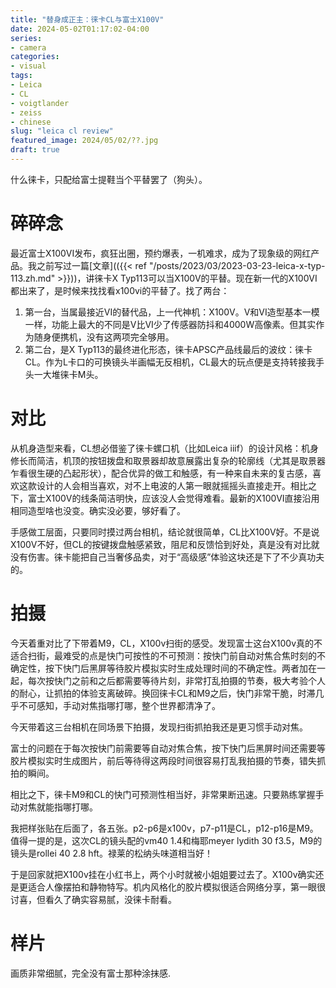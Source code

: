 ```yaml
---
title: "替身成正主：徕卡CL与富士X100V"
date: 2024-05-02T01:17:02-04:00
series:
- camera
categories:
- visual
tags:
- Leica
- CL
- voigtlander
- zeiss
- chinese
slug: "leica cl review"
featured_image: 2024/05/02/??.jpg
draft: true
---
```


什么徕卡，只配给富士提鞋当个平替罢了（狗头）。
<!--more-->

# 碎碎念

最近富士X100VI发布，疯狂出圈，预约爆表，一机难求，成为了现象级的网红产品。我之前写过一篇[文章](({{< ref "/posts/2023/03/2023-03-23-leica-x-typ-113.zh.md" >}}))，讲徕卡X Typ113可以当X100V的平替。现在新一代的X100VI都出来了，是时候来找找看x100vi的平替了。找了两台：

1. 第一台，当属最接近VI的替代品，上一代神机：X100V。V和VI造型基本一模一样，功能上最大的不同是V比VI少了传感器防抖和4000W高像素。但其实作为随身便携机，没有这两项完全够用。
2. 第二台，是X Typ113的最终进化形态，徕卡APSC产品线最后的波纹：徕卡CL。作为L卡口的可换镜头半画幅无反相机，CL最大的玩点便是支持转接我手头一大堆徕卡M头。

# 对比

从机身造型来看，CL想必借鉴了徕卡螺口机（比如Leica iiif）的设计风格：机身修长而简洁，机顶的按钮拨盘和取景器却故意展露出复杂的轮廓线（尤其是取景器乍看很生硬的凸起形状），配合优异的做工和触感，有一种来自未来的复古感，喜欢这款设计的人会相当喜欢，对不上电波的人第一眼就摇摇头直接走开。相比之下，富士X100V的线条简洁明快，应该没人会觉得难看。最新的X100VI直接沿用相同造型啥也没变。确实没必要，够好看了。

手感做工层面，只要同时摸过两台相机，结论就很简单，CL比X100V好。不是说X100V不好，但CL的按键拨盘触感紧致，阻尼和反馈恰到好处，真是没有对比就没有伤害。徕卡能把自己当奢侈品卖，对于“高级感”体验这块还是下了不少真功夫的。

# 拍摄

今天着重对比了下带着M9，CL，X100v扫街的感受。发现富士这台X100v真的不适合扫街，最难受的点是快门可按性的不可预测：按快门前自动对焦合焦时刻的不确定性，按下快门后黑屏等待胶片模拟实时生成处理时间的不确定性。两者加在一起，每次按快门之前和之后都需要等待片刻，非常打乱拍摄的节奏，极大考验个人的耐心，让抓拍的体验支离破碎。换回徕卡CL和M9之后，快门非常干脆，时滞几乎不可感知，手动对焦指哪打哪，整个世界都清净了。

今天带着这三台相机在同场景下拍摄，发现扫街抓拍我还是更习惯手动对焦。

富士的问题在于每次按快门前需要等自动对焦合焦，按下快门后黑屏时间还需要等胶片模拟实时生成图片，前后等待得这两段时间很容易打乱我拍摄的节奏，错失抓拍的瞬间。

相比之下，徕卡M9和CL的快门可预测性相当好，非常果断迅速。只要熟练掌握手动对焦就能指哪打哪。

我把样张贴在后面了，各五张。p2-p6是x100v，p7-p11是CL，p12-p16是M9。值得一提的是，这次CL的镜头配的vm40 1.4和梅耶meyer lydith 30 f3.5，M9的镜头是rollei 40 2.8 hft。禄莱的松纳头味道相当好！


于是回家就把X100v挂在小红书上，两个小时就被小姐姐要过去了。X100v确实还是更适合人像摆拍和静物特写。机内风格化的胶片模拟很适合网络分享，第一眼很讨喜，但看久了确实容易腻，没徕卡耐看。


# 样片

画质非常细腻，完全没有富士那种涂抹感.